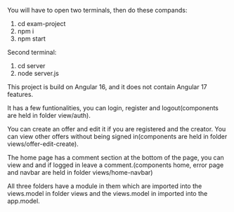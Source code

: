 
You will have to open two terminals, then do these compands:

1. cd exam-project
2. npm i
3. npm start
   
Second terminal:
1. cd server
2. node server.js

This project is build on Angular 16, and it does not contain Angular 17 features. 

It has a few funtionalities, you can login, register and logout(components are held in folder view/auth).

You can create an offer and edit it if you are registered and the creator. You can view other offers without being signed in(components are held in folder views/offer-edit-create).

The home page has a comment section at the bottom of the page, you can view and and if logged in leave a comment.(components home, error page and navbar are held in folder views/home-navbar)

All three folders have a module in them which are imported into the views.model in folder views and the views.model in imported into the app.model.


